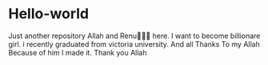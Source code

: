 # Hello-world
Just another repository
Allah and Renu here. I want to become billionare girl. i recently graduated from victoria university. And all Thanks To my Allah Because of him I made it. Thank you Allah
